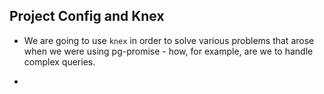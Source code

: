 ## Project Config and Knex

* We are going to use `knex` in order to solve various problems that arose when we were using pg-promise  - how, for example, are we to handle complex queries.

* 